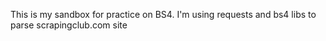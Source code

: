 This is my sandbox for practice on BS4. I'm using requests and bs4 libs to parse scrapingclub.com site
